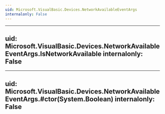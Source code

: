 ```yaml
---
uid: Microsoft.VisualBasic.Devices.NetworkAvailableEventArgs
internalonly: False
---
```


---
uid: Microsoft.VisualBasic.Devices.NetworkAvailableEventArgs.IsNetworkAvailable
internalonly: False
---

---
uid: Microsoft.VisualBasic.Devices.NetworkAvailableEventArgs.#ctor(System.Boolean)
internalonly: False
---
